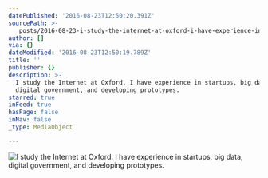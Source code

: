 ```yaml
---
datePublished: '2016-08-23T12:50:20.391Z'
sourcePath: >-
  _posts/2016-08-23-i-study-the-internet-at-oxford-i-have-experience-in-startup.md
author: []
via: {}
dateModified: '2016-08-23T12:50:19.789Z'
title: ''
publisher: {}
description: >-
  I study the Internet at Oxford. I have experience in startups, big data,
  digital government, and developing prototypes.
starred: true
inFeed: true
hasPage: false
inNav: false
_type: MediaObject

---
```

![I study the Internet at Oxford. I have experience in startups, big data, digital government, and developing prototypes.](https://the-grid-user-content.s3-us-west-2.amazonaws.com/ef2d322b-4bd3-4b1d-af2b-0fa31a105400.jpg)